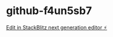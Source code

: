 # github-f4un5sb7

[Edit in StackBlitz next generation editor ⚡️](https://stackblitz.com/~/github.com/SafeWealthFormula/github-f4un5sb7)